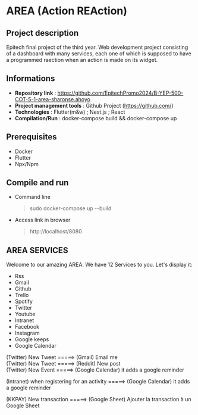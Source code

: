 # AREA (Action REAction)

## Project description
Epitech final project of the third year. Web development project consisting of a dashboard with many services, each one of which is supposed to have a programmed raection when an action is made on its widget.

## Informations

- **Repository link** : https://github.com/EpitechPromo2024/B-YEP-500-COT-5-1-area-sharonse.ahoyo
- **Project management tools** : Github Project (https://github.com/)
- **Technologies** : Flutter(m&w) ; Nest.js ; React
- **Compilation/Run** : docker-compose build && docker-compose up

## Prerequisites
- Docker
- Flutter
- Npx/Npm

## Compile and run
- Command line
  > sudo docker-compose up --build
- Access link in browser
  > http://localhost/8080

## AREA SERVICES

Welcome to our amazing AREA. We have 12 Services to you. Let's display it:
- Rss
- Gmail
- Github
- Trello
- Spotify
- Twitter
- Youtube
- Intranet
- Facebook
- Instagram
- Google keeps
- Google Calendar

(Twitter) New Tweet =====> (Gmail) Email me                                                    
(Twitter) New Tweet =====> (Reddit) New post                           
(Twitter) New Event =====> (Google Calendar) it adds a google reminder                               




(Intranet) when registering for an activity =====> (Google Calendar) it adds a google reminder




(KKPAY) New transaction =====> (Google Sheet) Ajouter la transaction à un Google Sheet               